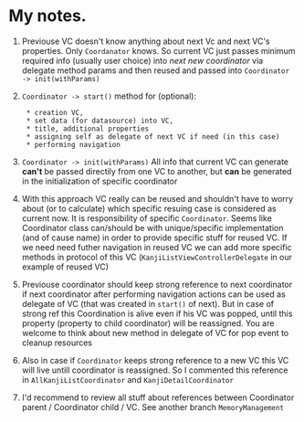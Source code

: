#  My notes. 


1. Previouse VC doesn't know anything about next Vc and next VC's properties. Only `Coordanator` knows. So current VC just passes minimum required info (usually user choice) into _next new coordinator_ via delegate method params and then reused and passed into `Coordinator -> init(withParams)`

2. `Coordinator -> start()` method for (optional): 

        * creation VC, 
        * set data (for datasource) into VC, 
        * title, additional properties
        * assigning self as delegate of next VC if need (in this case)
        * performing navigation
        
        
3. `Coordinator -> init(withParams)` All info that current VC can generate **can't** be passed directily from one VC to another, but **can** be generated in the initialization of specific coordinator

4. With this approach VC really can be reused and shouldn't have to worry about (or to calculate) which specific resuing case is considered as current now. It is responsibility of specific `Coordinator`. Seems like Coordinator class can/should be with unique/specific implementation (and of cause name) in order to provide specific stuff for reused VC. If we need need futher navigation in reused VC we can add more specific methods in protocol of this VC (`KanjiListViewControllerDelegate` in our example of reused VC)

5. Previouse coordinator should keep strong reference to next coordinator if next coordinator after performing navigation actions can be used as delegate of VC (that was created in `start()` of next).  But in case of strong ref this Coordination is alive even if his VC was popped, until this property (property to child coordinator) will be reassigned. You are welcome to think about new method in delegate of VC for pop event to cleanup resources

6. Also in case if `Coordinator` keeps strong reference to a new VC this VC will live untill coordinator is reassigned. So I commented this reference  in `AllKanjiListCoordinator` and `KanjiDetailCoordinator`

7. I'd recommend to review all stuff about references between Coordinator parent / Coordinator child / VC. See another branch `MemoryManagement` 

